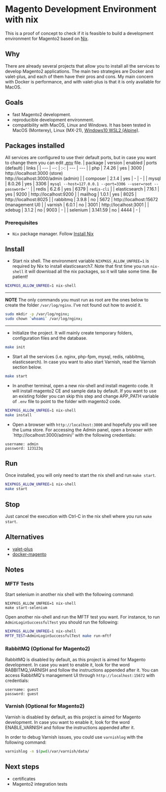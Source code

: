 # Magento Development Environment with nix

This is a proof of concept to check if it is feasible to build a development environment for Magento2 based on [Nix](https://nixos.org/).

## Why
There are already several projects that allow you to install all the services to develop Magento2 applications. The main two strategies are Docker and valet-plus, and each of them have their pros and cons. My main concern with Docker is performance, and with valet-plus is that it is only available for MacOS. 

## Goals
- fast Magento2 development.
- reproducible development environment.
- compatibility with MacOS, Linux and Windows. It has been tested in MacOS (Monterey), Linux (MX-21), [Windows10 WSL2 (Alpine)](doc/windows10_installation.md).

## Packages installed
All services are configured to use their default ports, but in case you want to change them you can edit [.env](./.env) file.
| package       |  version | enabled | ports (default) | links                                                                  |
| ---           |      --: | :-:     |             --- | ---                                                                    |
| php           |   7.4.26 | yes     |            3000 | http://localhost:3000 (store) <br/>http://localhost:3000/admin (admin) |
| composer      |    2.1.4 | yes     |               - | -                                                                      |
| mysql         |   8.0.26 | yes     |            3306 | `mysql --host=127.0.0.1 --port=3306 --user=root --password=''`         |
| redis         |    6.2.6 | yes     |            6379 | `redis-cli`                                                            |
| elasticsearch |   7.16.1 | yes     |            9200 | http://localhost:9200                                                  |
| mailhog       |    1.0.1 | yes     |            8025 | http://localhost:8025                                                  |
| rabbitmq      |    3.9.8 | no      |            5672 | http://localhost:15672 (management UI)                                 |
| varnish       |    6.0.1 | no      |            3001 | http://localhost:3001                                                  |
| xdebug        |    3.1.2 | no      |            9003 | -                                                                      |
| selenium      | 3.141.59 | no      |            4444 | -                                                                      |

### Prerequisites
- `Nix` package manager. Follow  [Install Nix](https://nixos.org/guides/install-nix.html)

## Install
- Start nix shell. The environment variable `NIXPKGS_ALLOW_UNFREE=1` is required by Nix to install elasticsearch7. Note that first time you run `nix-shell` it will download all the nix packages, so it will take some time. Be patient!
```bash
NIXPKGS_ALLOW_UNFREE=1 nix-shell
```
---
**NOTE**
The only commands you must run as root are the ones below to create the folder `/var/log/nginx`. I've not found out how to avoid it.
```bash
sudo mkdir -p /var/log/nginx;
sudo chown `whoami` /var/log/nginx;
```
---
- Initialize the project. It will mainly create temporary folders, configuration files and the database.
```bash
make init
```
- Start all the services (i.e. nginx, php-fpm, mysql, redis, rabbitmq, elasticsearch). In case you want to also start Varnish, read the Varnish section below.
```bash
make start
```
- In another terminal, open a new nix-shell and install magento code. It will install magento2 CE and sample data by default. If you want to use an existing folder you can skip this step and change APP_PATH variable of `.env` file  to point to the folder with magento2 code.
```bash
NIXPKGS_ALLOW_UNFREE=1 nix-shell
make install
```
- Open a browser with `http://localhost:3000` and hopefully you will see the Luma store. For accessing the Admin panel, open a browser with `http://localhost:3000/admin/' with the following credentials:
```
username: admin
password: 123123q
```

## Run
Once installed, you will only need to start the nix shell and run `make start`.
```bash
NIXPKGS_ALLOW_UNFREE=1 nix-shell
make start
```

## Stop
Just cancel the execution with Ctrl-C in the nix shell where you run `make start`.

## Alternatives
- [valet-plus](https://github.com/weprovide/valet-plus)
- [docker-magento](https://github.com/markshust/docker-magento)

## Notes
### MFTF Tests
Start selenium in another nix shell with the following command:
```
NIXPKGS_ALLOW_UNFREE=1 nix-shell
make start-selenium
```
Open another nix-shell and run the MFTF test you want. For instance, to run `AdminLoginSuccessfulTest` you should run the following:
```bash
NIXPKGS_ALLOW_UNFREE=1 nix-shell
MFTF_TEST=AdminLoginSuccessfulTest make run-mftf
```
### RabbitMQ (Optional for Magento2)
RabbitMQ  is disabled by default, as this project is aimed for Magento development. In case you want to enable it, look for the word RABBITMQ_VARNISH and follow the instructions appended after it.
You can access RabbitMQ's management UI through `http://localhost:15672` with credentials:
```
username: guest
password: guest
```
### Varnish (Optional for Magento2)
Varnish is disabled by default, as this project is aimed for Magento development. In case you want to enable it, look for the word ENABLE_VARNISH and follow the instructions appended after it.

In order to debug Varnish issues, you could use `varnishlog` with the following command:
```bash
varnishlog -n $(pwd)/var/varnish/data/
```

## Next steps
- certificates
- Magento2 integration tests
